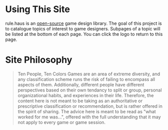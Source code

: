 # Using This Site
rule.haus is an [open-source](/contribute) game design library. The goal of this project is to
catalogue topics of interest to game designers. Subpages of a topic will be listed at the bottom of
each page. You can click the logo to return to this page.

# Site Philosophy
> Ten People, Ten Colors
Games are an area of extreme diversity, and any classification scheme runs the risk of failing to
encompass all aspects of them. Additionally, different people have different perspectives based on
their own tendancy to split or group, personal organizational habits, and experiences in their life.
Therefore, the content here is not meant to be taking as an authoritative or prescriptive
classification or recommendation, but is rather offered in the spirit of sharing. The advice here is
meant to be read as "what worked for me was...", offered with the full understanding that it may not
apply to every game or game session.
